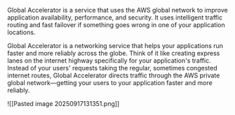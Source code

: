 Global Accelerator is a service that uses the AWS global network to improve application availability, performance, and security. It uses intelligent traffic routing and fast failover if something goes wrong in one of your application locations.

Global Accelerator is a networking service that helps your applications run faster and more reliably across the globe. Think of it like creating express lanes on the internet highway specifically for your application's traffic. Instead of your users' requests taking the regular, sometimes congested internet routes, Global Accelerator directs traffic through the AWS private global network—getting your users to your application faster and more reliably.

![[Pasted image 20250917131351.png]]